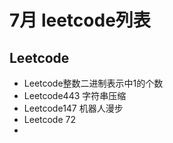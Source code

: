 # 7月 leetcode列表  

## Leetcode  

- Leetcode整数二进制表示中1的个数  
- Leetcode443 字符串压缩  
- Leetcode147 机器人漫步  
- Leetcode 72  
- 
